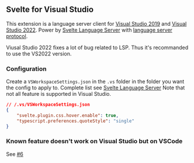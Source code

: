 ﻿## Svelte for Visual Studio

This extension is a language server client for [Visual Studio 2019](https://marketplace.visualstudio.com/items?itemName=lyu-jason.svelte-vs) and [Visual Studio 2022](https://marketplace.visualstudio.com/items?itemName=lyu-jason.svelte-vs-2022). Power by [Svelte Language Server](https://github.com/sveltejs/language-tools/)
with [language server protocol](https://microsoft.github.io/language-server-protocol/). 

Viusal Studio 2022 fixes a lot of bug related to LSP. Thus it's recommanded to use the VS2022 version.  

### Configuration

Create a `VSWorkspaceSettings.json` in the `.vs` folder in the folder you want the config to apply to.
Complete list see [Svelte Language Server](https://github.com/sveltejs/language-tools/tree/master/packages/language-server#list-of-settings)
Note that not all feature is supported in Visual Studio.

```json
// /.vs/VSWorkspaceSettings.json
{
    "svelte.plugin.css.hover.enable": true,
    "typescript.preferences.quoteStyle": "single"
}
```

### Known feature doesn't work on Visual Studio but on VSCode

See [#6](https://github.com/jasonlyu123/SvelteVisualStudio/issues/6)
